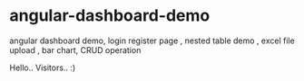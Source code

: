 # angular-dashboard-demo
angular dashboard demo, login register page , nested table demo , excel file upload , bar chart, CRUD operation

Hello.. Visitors.. :)
